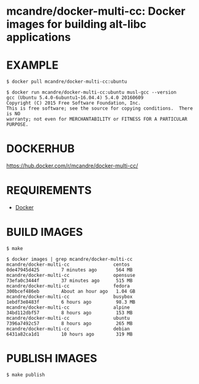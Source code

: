 # mcandre/docker-multi-cc: Docker images for building alt-libc applications

# EXAMPLE

```console
$ docker pull mcandre/docker-multi-cc:ubuntu

$ docker run mcandre/docker-multi-cc:ubuntu musl-gcc --version
gcc (Ubuntu 5.4.0-6ubuntu1~16.04.4) 5.4.0 20160609
Copyright (C) 2015 Free Software Foundation, Inc.
This is free software; see the source for copying conditions.  There is NO
warranty; not even for MERCHANTABILITY or FITNESS FOR A PARTICULAR PURPOSE.
```

# DOCKERHUB

https://hub.docker.com/r/mcandre/docker-multi-cc/

# REQUIREMENTS

* [Docker](https://www.docker.com)

# BUILD IMAGES

```console
$ make

$ docker images | grep mcandre/docker-multi-cc
mcandre/docker-multi-cc                centos              0de47945d425        7 minutes ago       564 MB
mcandre/docker-multi-cc                opensuse            73efa0c3444f        37 minutes ago      515 MB
mcandre/docker-multi-cc                fedora              300bcef486eb        About an hour ago   1.04 GB
mcandre/docker-multi-cc                busybox             1ebdf3e8483f        6 hours ago         98.3 MB
mcandre/docker-multi-cc                alpine              34bd112dbf57        8 hours ago         153 MB
mcandre/docker-multi-cc                ubuntu              7396a7492c57        8 hours ago         265 MB
mcandre/docker-multi-cc                debian              6431a82ca1d1        10 hours ago        319 MB
```

# PUBLISH IMAGES

```console
$ make publish
```
